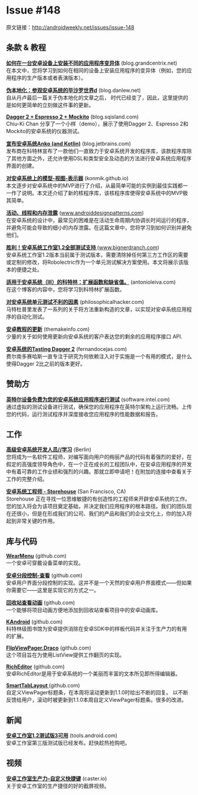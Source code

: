 # Issue #148

>
原文链接：<http://androidweekly.net/issues/issue-148>

## 条款 & 教程

**[如何在一台安卓设备上安装不同的应用程序变异体](https://blog.grandcentrix.net/how-to-install-different-app-variants-on-one-android-device/)** (blog.grandcentrix.net)  
在本文中，您将学习到如何在相同的设备上安装应用程序的变异体（例如，您的应用程序的生产版本或者表演版本）。

**[伪本地化：参观安卓系统的毕沙罗世界d](http://blog.danlew.net/2015/04/06/pseudolocalization-visiting-androids-bizarro-world/)** (blog.danlew.net)   
自从丹卢最后一篇关于伪本地化的文章之后， 时代已经变了，因此，这里提供的是如何更简单的立刻做这件事的更新。

**[Dagger 2 + Espresso 2 + Mockito](http://blog.sqisland.com/2015/04/dagger-2-espresso-2-mockito.html)** (blog.sqisland.com)   
Chiu-Ki Chan 分享了一个小样（demo），展示了使用Dagger 2、Espresso 2和Mockito的安卓系统的仪器测试。

**[宣布安卓系统Anko (and Kotlin)](http://blog.jetbrains.com/kotlin/2015/04/announcing-anko-for-android/)** (blog.jetbrains.com)   
发布商在科特林宣布了一款他们一直致力于安卓系统开发的程序库，该款程序库除了其他方面之外，还允许使用DSL和类型安全及动态的方法进行安卓系统应用程序界面的创建。
  
**[对安卓系统上的模型-视图-表示器](http://konmik.github.io/introduction-to-model-view-presenter-on-android.html)** (konmik.github.io)   
本文逐步对安卓系统中的MVP进行了介绍，从最简单可能的实例到最佳实践都一一作了说明。本文还介绍了新的核程序库，该核程序库使得安卓系统中的MVP极其简单。

**[活动、线程和内存泄露](http://www.androiddesignpatterns.com/2013/04/activitys-threads-memory-leaks.html)** (www.androiddesignpatterns.com)   
在安卓系统的设计中，最常见的困难是在活动生命周期内协调长时间运行的程序，并避免可能会导致的细小的内存泄露。在这篇文章中，您将学习到如何识别并避免他们。
 
**[胜利！安卓系统工作室1.2全部测试支持 ](https://www.bignerdranch.com/blog/triumph-android-studio-1-2-sneaks-in-full-testing-support/)** (www.bignerdranch.com)   
安卓系统工作室1.2版本当前属于测试版本，需要清除掉任何第三方工作区的需要或定制的修改，将Robolectric作为一个单元测试解决方案使用。本文将展示该版本的便捷之处。
 
**[适用于安卓系统（III）的科特林：扩展函数和缺省值。](http://antonioleiva.com/kotlin-android-extension-functions/)** (antonioleiva.com)   
在这个博客的内容中，您将学习到科特林扩展函数。
 
**[对安卓系统单元测试不利的因素](http://philosophicalhacker.com/2015/04/10/against-android-unit-tests/)** (philosophicalhacker.com)   
马特杜普里发表了一系列的关于将方法重新构造的文章，以实现对安卓系统应用程序的自动化测试。
 
**[安卓教程的更新](http://themakeinfo.com/2015/04/retrofit-android-tutorial/)** (themakeinfo.com)   
少量的关于如何使用更新向安卓系统的客户表达您的剩余的应用程序接口 API.
 
**[安卓系统的Tasting Dagger 2](http://fernandocejas.com/2015/04/11/tasting-dagger-2-on-android/)** (fernandocejas.com)   
费尔南多赛哈斯一直专注于研究为何依赖注入对于实施是一个有用的模式，是什么使得Dagger 2比之前的版本更好。

## 赞助方

**[英特尔设备免费为您的安卓系统应用程序进行测试](https://software.intel.com/en-us/android/app-testing?utm_source=Android+Weekly&utm_medium=Banner+Ad&utm_campaign=Android+ASMO+Q2-15+Android+Weekly&utm_content=General+Developers+sponsored+post)** (software.intel.com)   
通过虚拟的测试设备进行测试，确保您的应用程序在英特尔架构上运行流畅。上传您的代码，运行测试程序并深度接收您应用程序的性能数据和报告。

## 工作

**[高级安卓系统开发人员//学习](http://berlinstartupjobs.com/engineering/senior-android-developer-qlearning/)** (Berlin)   
您将成为一名软件工程师，对编写面向用户的绚丽产品的代码有着强烈的爱好，在假定的高强度领导角色中，在一个正在成长的工程团队中，在安卓应用程序的开发中有着可靠的工作业绩和强烈的兴趣。那就立即申请吧！在附加的连接中查看关于工作的完整介绍。
 
**[安卓系统工程师 - Storehouse](https://www.storehouse.co/jobs/android-developer)** (San Francisco, CA)   
Storehouse 正在寻找一位思维敏捷的有创造性的工程师来开辟安卓系统的工作。您的加入将会为该项目奠定基础，并决定我们应用程序的根本路径。我们的团队现在还很小，但是在形成我们的公司、我们的产品和我们的企业文化上，你的加入将起到非常关键的作用。  

## 库与代码

**[WearMenu](https://github.com/florent37/WearMenu)** (github.com)   
一个安卓可穿戴设备菜单的实现。


**[安卓分段控制-查看](https://github.com/klongmitre/android-segmented-control-view)** (github.com)       
安卓用户界面分段控制的实现。这并不是一个天然的安卓用户界面模式——但如果你需要它——这里是实现它的方式之一。

**[回收站查看动画](https://github.com/wasabeef/recyclerview-animators)** (github.com)       
一个能够将项目动画方便地添加到回收站查看项目中的安卓动画库。

**[KAndroid](https://github.com/pawegio/KAndroid)** (github.com)       
科特林级图书馆为安卓提供消除在安卓SDK中的样板代码并关注于生产力的有用的扩展。

**[FlipViewPager.Draco](https://github.com/Yalantis/FlipViewPager.Draco)** (github.com)       
这个项目旨在为使用ListView提供工作翻页的实现。

**[RichEditor](https://github.com/wasabeef/richeditor-android)** (github.com)       
安卓RichEditor是用于安卓系统的一个美丽而丰富的文本所见即所得编辑器。
 


**[SmartTabLayout ](https://github.com/ogaclejapan/SmartTabLayout)** (github.com)       
自定义ViewPager标题条，在本周将滚动更新到1.1.0时给出不断的回复。
以不断反馈给用户，滚动时被更新到1.1.0本周自定义ViewPager标题条。很多的改进。


## 新闻

**[安卓工作室1.2测试版3可用](http://tools.android.com/recent/androidstudio12beta3available)** (tools.android.com)    
安卓工作室第三版测试版已经发布。赶快趁热抢购吧。

## 视频 
**[安卓工作室生产力–自定义快捷键](https://caster.io/android/episode-3-android-studio-productivity-custom-shortcuts/)** (caster.io)    
关于安卓工作室的生产捷径的好的截屏视频。